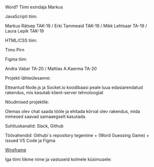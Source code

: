 Word?
Tiimi esindaja Markus

JavaScripti tiim:

Markus Rätsep TAK-19 / Erki Tammeaid TAK-19 / Mikk Lehtsaar TA-19 / Laura Lepik TAK-19

HTML/CSS tiim:

Timo Pirn 

Figma tiim:

Andra Vabar TA-20 / Mattias A.Kaerma TA-20

Projekti lähteülesanne:

Etteantud Node.js ja Socket.io koodibaasi peale luua edasiarendatud rakendus, mis kasutab klient-server tehnoloogiat 

Nõudmised projektile:

Olemas olev chat saada tööle ja ehitada kõrval olev rakendus, mida inimesed saavad samaaegselt kasutada. 

Suhtluskanalid: Slack, Github

Töövahendid: Githubi`s repository tegemine + (Word Guessing Game) + issued
VS Code ja Figma

[Wireframe](https://www.figma.com/proto/Live3cD0KFTNqMM44Go2nt/Wireframe?node-id=521%3A37&scaling=scale-down)


Iga tiimi liikme nime ja vastuseid kolmele küsimusele:


